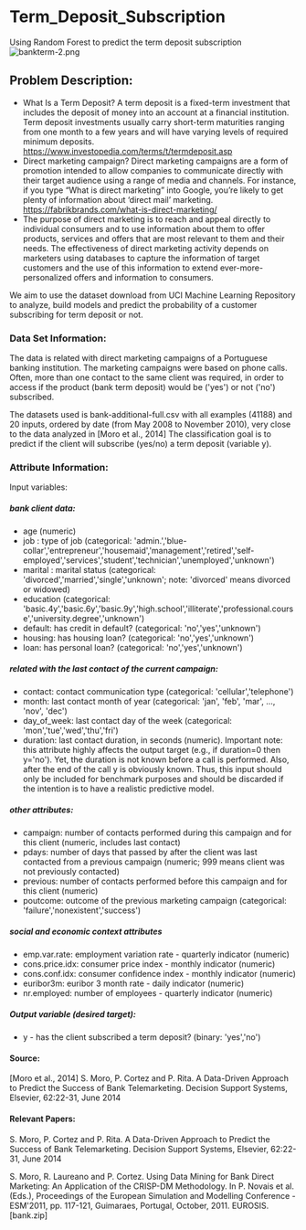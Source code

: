 # Term_Deposit_Subscription
Using Random Forest to predict the term deposit subscription 
![bankterm-2.png](https://miro.medium.com/max/620/0*MGHujWl6U9Y_h1oV.png)
## Problem Description:
* What Is a Term Deposit?
A term deposit is a fixed-term investment that includes the deposit of money into an account at a financial institution. Term deposit investments usually carry short-term maturities ranging from one month to a few years and will have varying levels of required minimum deposits. https://www.investopedia.com/terms/t/termdeposit.asp
* Direct marketing campaign?
Direct marketing campaigns are a form of promotion intended to allow companies to communicate directly with their target audience using a range of media and channels. For instance, if you type “What is direct marketing” into Google, you’re likely to get plenty of information about ‘direct mail’ marketing. https://fabrikbrands.com/what-is-direct-marketing/
* The purpose of direct marketing is to reach and appeal directly to individual consumers and to use information about them to offer products, services and offers that are most relevant to them and their needs. The effectiveness of direct marketing activity depends on marketers using databases to capture the information of target customers and the use of this information to extend ever-more-personalized offers and information to consumers. 

We aim to use the dataset download from UCI Machine Learning Repository to analyze, build models and predict the probability of a customer subscribing for term deposit or not.
### Data Set Information:
The data is related with direct marketing campaigns of a Portuguese banking institution. The marketing campaigns were based on phone calls. Often, more than one contact to the same client was required, in order to access if the product (bank term deposit) would be ('yes') or not ('no') subscribed.

The datasets used is bank-additional-full.csv with all examples (41188) and 20 inputs, ordered by date (from May 2008 to November 2010), very close to the data analyzed in [Moro et al., 2014]
The classification goal is to predict if the client will subscribe (yes/no) a term deposit (variable y).

### Attribute Information:

Input variables:
##### bank client data:
* age (numeric)
* job : type of job (categorical: 'admin.','blue-collar','entrepreneur','housemaid','management','retired','self-employed','services','student','technician','unemployed','unknown')
* marital : marital status (categorical: 'divorced','married','single','unknown'; note: 'divorced' means divorced or widowed)
* education (categorical: 'basic.4y','basic.6y','basic.9y','high.school','illiterate','professional.course','university.degree','unknown')
* default: has credit in default? (categorical: 'no','yes','unknown')
* housing: has housing loan? (categorical: 'no','yes','unknown')
* loan: has personal loan? (categorical: 'no','yes','unknown')
##### related with the last contact of the current campaign:
* contact: contact communication type (categorical: 'cellular','telephone')
* month: last contact month of year (categorical: 'jan', 'feb', 'mar', ..., 'nov', 'dec')
* day_of_week: last contact day of the week (categorical: 'mon','tue','wed','thu','fri')
* duration: last contact duration, in seconds (numeric). Important note: this attribute highly affects the output target (e.g., if duration=0 then y='no'). Yet, the duration is not known before a call is performed. Also, after the end of the call y is obviously known. Thus, this input should only be included for benchmark purposes and should be discarded if the intention is to have a realistic predictive model.
##### other attributes:
* campaign: number of contacts performed during this campaign and for this client (numeric, includes last contact)
* pdays: number of days that passed by after the client was last contacted from a previous campaign (numeric; 999 means client was not previously contacted)
* previous: number of contacts performed before this campaign and for this client (numeric)
* poutcome: outcome of the previous marketing campaign (categorical: 'failure','nonexistent','success')
##### social and economic context attributes
* emp.var.rate: employment variation rate - quarterly indicator (numeric)
* cons.price.idx: consumer price index - monthly indicator (numeric)
* cons.conf.idx: consumer confidence index - monthly indicator (numeric)
* euribor3m: euribor 3 month rate - daily indicator (numeric)
* nr.employed: number of employees - quarterly indicator (numeric)

##### Output variable (desired target):
* y - has the client subscribed a term deposit? (binary: 'yes','no')










#### Source:
[Moro et al., 2014] S. Moro, P. Cortez and P. Rita. A Data-Driven Approach to Predict the Success of Bank Telemarketing. Decision Support Systems, Elsevier, 62:22-31, June 2014

#### Relevant Papers:

S. Moro, P. Cortez and P. Rita. A Data-Driven Approach to Predict the Success of Bank Telemarketing. Decision Support Systems, Elsevier, 62:22-31, June 2014

S. Moro, R. Laureano and P. Cortez. Using Data Mining for Bank Direct Marketing: An Application of the CRISP-DM Methodology. In P. Novais et al. (Eds.), Proceedings of the European Simulation and Modelling Conference - ESM'2011, pp. 117-121, Guimaraes, Portugal, October, 2011. EUROSIS. [bank.zip]
